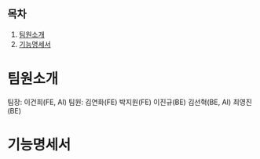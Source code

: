 ## 목차

1. [팀원소개](#팀원소개)
2. [기능명세서](#기능명세서)


# 팀원소개

팀장: 이건희(FE, AI)
팀원: 김연화(FE) 박지원(FE) 이진규(BE) 김선혁(BE, AI) 최영진(BE)


# 기능명세서
